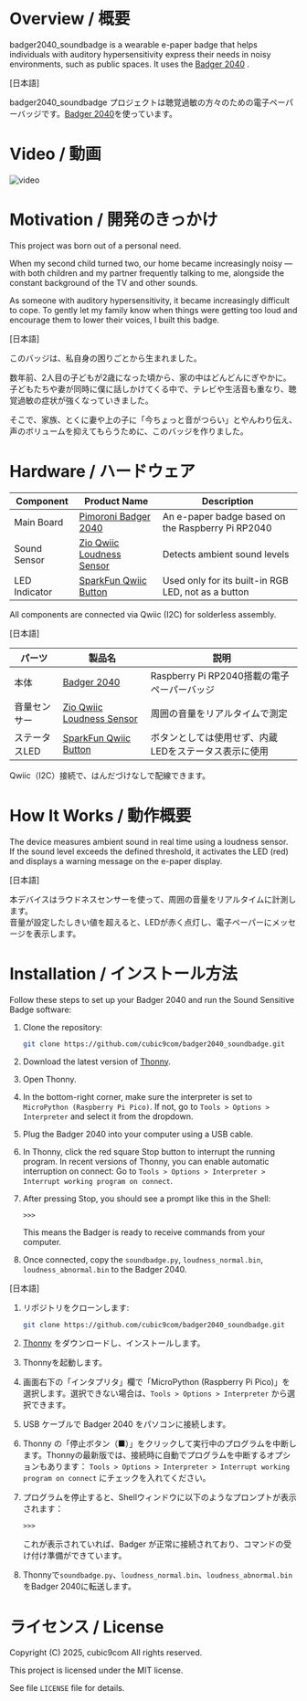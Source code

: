 # Overview / 概要

badger2040_soundbadge is a wearable e-paper badge that helps individuals with auditory hypersensitivity express their needs in noisy environments, such as public spaces.  It uses the [Badger 2040](https://shop.pimoroni.com/products/badger-2040) .

\[日本語\]

badger2040_soundbadge プロジェクトは聴覚過敏の方々のための電子ペーパーバッジです。[Badger 2040](https://shop.pimoroni.com/products/badger-2040)を使っています。

# Video / 動画

![video](video.gif)

# Motivation / 開発のきっかけ

This project was born out of a personal need.

When my second child turned two, our home became increasingly noisy — with both children and my partner frequently talking to me, alongside the constant background of the TV and other sounds.

As someone with auditory hypersensitivity, it became increasingly difficult to cope.
To gently let my family know when things were getting too loud and encourage them to lower their voices, I built this badge.

\[日本語\]

このバッジは、私自身の困りごとから生まれました。

数年前、2人目の子どもが2歳になった頃から、家の中はどんどんにぎやかに。子どもたちや妻が同時に僕に話しかけてくる中で、テレビや生活音も重なり、聴覚過敏の症状が強くなっていきました。

そこで、家族、とくに妻や上の子に「今ちょっと音がつらい」とやんわり伝え、声のボリュームを抑えてもらうために、このバッジを作りました。

# Hardware / ハードウェア

| Component | Product Name | Description |
|----------|---------------|-------------|
| Main Board | [Pimoroni Badger 2040](https://shop.pimoroni.com/products/badger-2040) | An e-paper badge based on the Raspberry Pi RP2040 |
| Sound Sensor | [Zio Qwiic Loudness Sensor](https://www.smart-prototyping.com/Zio-Qwiic-Loudness-Sensor-I2C) | Detects ambient sound levels |
| LED Indicator | [SparkFun Qwiic Button](https://www.sparkfun.com/sparkfun-qwiic-button-red-led.html) | Used only for its built-in RGB LED, not as a button |

All components are connected via Qwiic (I2C) for solderless assembly.

\[日本語\]

| パーツ | 製品名 | 説明 |
|-------|---------------|------|
| 本体 | [Badger 2040](https://shop.pimoroni.com/products/badger-2040) | Raspberry Pi RP2040搭載の電子ペーパーバッジ |
| 音量センサー | [Zio Qwiic Loudness Sensor](https://www.smart-prototyping.com/Zio-Qwiic-Loudness-Sensor-I2C) | 周囲の音量をリアルタイムで測定 |
| ステータスLED | [SparkFun Qwiic Button](https://www.sparkfun.com/sparkfun-qwiic-button-red-led.html) | ボタンとしては使用せず、内蔵LEDをステータス表示に使用 |

Qwiic（I2C）接続で、はんだづけなしで配線できます。

# How It Works / 動作概要

The device measures ambient sound in real time using a loudness sensor.  
If the sound level exceeds the defined threshold, it activates the LED (red) and displays a warning message on the e-paper display.

\[日本語\]

本デバイスはラウドネスセンサーを使って、周囲の音量をリアルタイムに計測します。  
音量が設定したしきい値を超えると、LEDが赤く点灯し、電子ペーパーにメッセージを表示します。

# Installation / インストール方法

Follow these steps to set up your Badger 2040 and run the Sound Sensitive Badge software:

1. Clone the repository:
    ```sh
    git clone https://github.com/cubic9com/badger2040_soundbadge.git
    ```

1. Download the latest version of [Thonny](https://thonny.org).

1. Open Thonny.

1. In the bottom-right corner, make sure the interpreter is set to `MicroPython (Raspberry Pi Pico)`. If not, go to `Tools > Options > Interpreter` and select it from the dropdown.

1. Plug the Badger 2040 into your computer using a USB cable.

1. In Thonny, click the red square Stop button to interrupt the running program. In recent versions of Thonny, you can enable automatic interruption on connect: Go to `Tools > Options > Interpreter > Interrupt working program on connect`.

1. After pressing Stop, you should see a prompt like this in the Shell:
     ```
     >>> 
     ```
   This means the Badger is ready to receive commands from your computer.

1. Once connected, copy the `soundbadge.py`, `loudness_normal.bin`, `loudness_abnormal.bin` to the Badger 2040.

\[日本語\]

1. リポジトリをクローンします:
    ```sh
    git clone https://github.com/cubic9com/badger2040_soundbadge.git
    ```

1. [Thonny](https://thonny.org) をダウンロードし、インストールします。

1. Thonnyを起動します。

1. 画面右下の「インタプリタ」欄で「MicroPython (Raspberry Pi Pico)」を選択します。選択できない場合は、`Tools > Options > Interpreter` から選択できます。

1. USB ケーブルで Badger 2040 をパソコンに接続します。

1. Thonny の「停止ボタン（■）」をクリックして実行中のプログラムを中断します。Thonnyの最新版では、接続時に自動でプログラムを中断するオプションもあります： `Tools > Options > Interpreter > Interrupt working program on connect` にチェックを入れてください。

1. プログラムを停止すると、Shellウィンドウに以下のようなプロンプトが表示されます：
     ```
     >>> 
     ```
   これが表示されていれば、Badger が正常に接続されており、コマンドの受け付け準備ができています。

1. Thonnyで`soundbadge.py`、`loudness_normal.bin`、`loudness_abnormal.bin`をBadger 2040に転送します。

# ライセンス / License

Copyright (C) 2025, cubic9com All rights reserved.

This project is licensed under the MIT license.

See file `LICENSE` file for details.
